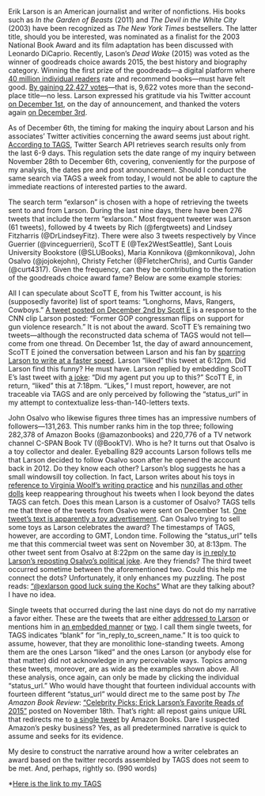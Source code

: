 Erik Larson is an American journalist and writer of nonfictions. His books such as *In the Garden of Beasts* (2011) and *The Devil in the White City* (2003) have been recognized as *The New York Times* bestsellers. The latter title, should you be interested, was nominated as a finalist for the 2003 National Book Award and its film adaptation has been discussed with Leonardo DiCaprio. Recently, Lason’s *Dead Wake* (2015) was voted as the winner of goodreads choice awards 2015, the best history and biography category. Winning the first prize of the goodreads—a digital platform where [40 million individual readers](http://www.goodreads.com/about/us) rate and recommend books—must have felt good. [By gaining 22,427 votes](https://www.goodreads.com/choiceawards/best-history-biography-books-2015)—that is, 9,622 votes more than the second-place title—no less. Larson expressed his gratitude via his Twitter account [on December 1st](https://twitter.com/exlarson/status/671688473561194496), on the day of announcement, and thanked the voters again [on December 3rd](https://twitter.com/exlarson/statuses/672408936943886336). 


As of December 6th, the timing for making the inquiry about Larson and his associates’ Twitter activities concerning the award seems just about right. [According to TAGS](https://tags.hawksey.info/help/faq/), Twitter Search API retrieves search results only from the last 6-9 days. This regulation sets the date range of my inquiry between November 28th to December 6th, covering, conveniently for the purpose of my analysis, the dates pre and post announcement. Should I conduct the same search via TAGS a week from today, I would not be able to capture the immediate reactions of interested parties to the award.


The search term “exlarson” is chosen with a hope of retrieving the tweets sent to and from Larson. During the last nine days, there have been 276 tweets that include the term “exlarson.” Most frequent tweeter was Larson (61 tweets), followed by 4 tweets by Rich (@fergtweets) and Lindsey Fitzharris (@DrLindseyFitz). There were also 3 tweets respectively by Vince Guerrier (@vinceguerrieri), ScoTT E (@Tex2WestSeattle), Sant Louis University Bookstore (@SLUBooks), Maria Konnikova (@mkonnikova), John Osalvo (@jojokejohn), Christy Fetcher (@FletcherChris), and Curtis Gander (@curt4317). Given the frequency, can they be contributing to the formation of the goodreads choice award fame? Below are some example stories:


All I can speculate about ScoTT E, from his Twitter account, is his (supposedly favorite) list of sport teams: “Longhorns, Mavs, Rangers, Cowboys.” [A tweet posted on December 2nd by Scott E](https://twitter.com/Tex2WestSeattle/statuses/672234503138492416) is a response to the CNN clip Larson posted: “Former GOP congressman flips on support for gun violence research.” It is not about the award. ScoTT E’s remaining two tweets—although the reconstructed data schema of TAGS would not tell—come from one thread. On December 1st, the day of award announcement, ScoTT E joined the conversation between Larson and his fan by [sparring Larson to write at a faster speed](https://twitter.com/Tex2WestSeattle/statuses/671814095557947392). Larson “liked” this tweet at 6:12pm. Did Larson find this funny? He must have. Larson replied by embedding ScoTT E’s last tweet with [a joke](https://twitter.com/Tex2WestSeattle/statuses/671830773918384128): “Did my agent put you up to this?” ScoTT E, in return, “liked” this at 7:18pm. “Likes,” I must report, however, are not traceable via TAGS and are only perceived by following the “status_url” in my attempt to contextualize less-than-140-letters texts.


John Osalvo who likewise figures three times has an impressive numbers of followers—131,263. This number ranks him in the top three; following 282,378 of Amazon Books (@amazonbooks) and 220,776 of a TV network channel C-SPAN Book TV (@BookTV). Who is he? It turns out that Osalvo is a toy collector and dealer. Eyeballing 829 accounts Larson follows tells me that Larson decided to follow Osalvo soon after he opened the account back in 2012. Do they know each other? Larson’s blog suggests he has a small windowsill toy collection. In fact, Larson writes about his toys in [reference to Virginia Woolf’s writing practice](http://eriklarsonbooks.com/about-the-author/the-authors-lair/) and his [nunzillas and other dolls](https://twitter.com/exlarson/status/649593278308814848) keep reappearing throughout his tweets when I look beyond the dates TAGS can fetch. Does this mean Larson is a customer of Osalvo? TAGS tells me that three of the tweets from Osalvo were sent on December 1st. [One tweet’s text is apparently a toy advertisement](https://twitter.com/jojokejohn/statuses/671482187078754304). Can Osalvo trying to sell some toys as Larson celebrates the award? The timestamps of TAGS, however, are according to GMT, London time. Following the “status_url” tells me that this commercial tweet was sent on November 30, at 8:13pm. The other tweet sent from Osalvo at 8:22pm on the same day is [in reply to Larson’s reposting Osalvo’s political joke](https://twitter.com/jojokejohn/statuses/671484366359367680). Are they friends? The third tweet occurred sometime between the aforementioned two. Could this help me connect the dots? Unfortunately, it only enhances my puzzling. The post reads: [“@exlarson good luck suing the Kochs”](https://twitter.com/jojokejohn/statuses/671482749467791360) What are they talking about? I have no idea.


Single tweets that occurred during the last nine days do not do my narrative a favor either. These are the tweets that are either [addressed to Larson](https://twitter.com/AngieMcMonigal/status/671373267882647552) or mentions him in [an embedded manner](https://twitter.com/BeeBagLady/statuses/671707264235929600) or [two](https://twitter.com/curtiscallaway/statuses/671134565491191808). I call them single tweets, for TAGS indicates “blank” for “in_reply_to_screen_name.” It is too quick to assume, however, that they are monolithic lone-standing tweets. Among them are the ones Larson “liked” and the ones Larson (or anybody else for that matter) did not acknowledge in any perceivable ways. Topics among these tweets, moreover, are as wide as the examples shown above. All these analysis, once again, can only be made by clicking the individual “status_url.” Who would have thought that fourteen individual accounts with fourteen different “status_url” would direct me to the same post by *The Amazon Book Review*: [“Celebrity Picks: Erick Larson’s Favorite Reads of 2015”](http://www.omnivoracious.com/2015/11/celebrity-picks-erik-larson-amazon-book-review.html) posted on November 18th. That’s right: all repost gains unique URL that redirects me to [a single tweet](https://twitter.com/amazonbooks/status/670771160104087552) by Amazon Books. Dare I suspected Amazon’s pesky business? Yes, as all predetermined narrative is quick to assume and seeks for its evidence. 


My desire to construct the narrative around how a writer celebrates an award based on the twitter records assembled by TAGS does not seem to be met. And, perhaps, rightly so. (990 words)


*[Here is the link to my TAGS](https://docs.google.com/spreadsheets/d/19nR6-CeAbm91b1lz1hDbnvX_lFMQB4Q2Wo1Qes-5lU0/edit#gid=8743918&vpid=A1)
